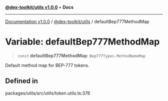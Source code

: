 [**@dex-toolkit/utils v1.0.0**](../README.md) • **Docs**

***

[Documentation v1.0.0](../../../packages.md) / [@dex-toolkit/utils](../README.md) / defaultBep777MethodMap

# Variable: defaultBep777MethodMap

> `const` **defaultBep777MethodMap**: `Bep777Types.MethodNameMap`

Default method map for BEP-777 tokens.

## Defined in

packages/utils/src/utils/token.utils.ts:376
